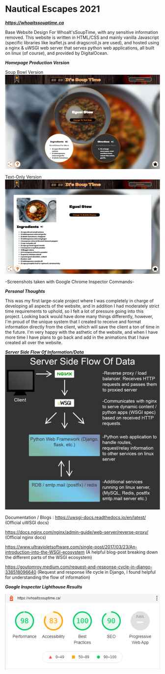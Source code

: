 # Nautical Escapes 2021

***https://whoaitssouptime.ca***

Base Website Design For WhoaIt'sSoupTime, with any sensitive information removed. This website is written in HTML/CSS and mainly vanilla Javascript (specific libraries like leaflet.js and dragscroll.js are used), and hosted using a nginx & uWSGI web server that serves python web applications, all built on linux (of course), and provided by DigitalOcean.

***Homepage Production Version***

Soup Bowl Version
![screenshot of whoaitssouptime.ca homepage](./screenshots/whoaitssouptime.ca_.png)

Text-Only Version
![screenshot of whoaitsosuptime.ca homepage, text-only](./screenshots/whoaitssouptime.ca_text.png)

-Screenshots taken with Google Chrome Inspector Commands-

***Personal Thoughts***

This was my first large-scale project where I was completely in charge of developing all aspects of the website, and in addition I had moderately strict time requirements to uphold, so I felt a lot of pressure going into this project. Looking back would have done many things differently, however, I'm proud of the unique system that I created to receive and format information directly from the client, which will save the client a ton of time in the future. I'm very happy with the asthetic of the website, and when I have more time I have plans to go back and add in the animations that I have created all over the website.

***Server Side Flow Of Information/Data***
![diagram showing flow of information from 'nginx' to 'uWSGI' to 'python web frameworks' and then to other services on linux server](./screenshots/diag.png)

Documentation / Blogs : 
https://uwsgi-docs.readthedocs.io/en/latest/ (Official uWSGI docs)

https://docs.nginx.com/nginx/admin-guide/web-server/reverse-proxy/ (Official nginx docs)

https://www.ultravioletsoftware.com/single-post/2017/03/23/An-introduction-into-the-WSGI-ecosystem (A helpful blog-post breaking down the different parts of the WSGI ecosystem)

https://goutomroy.medium.com/request-and-response-cycle-in-django-338518096640 (Request and response life cycle in Django, I found helpful for understanding the flow of information)

***Google Inspector Lighthouse Results***

![screenshot of google chrome inspector lighthouse results for nauticalescapes2021.com](./screenshots/lighthouse.PNG)

